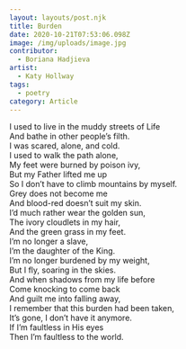```yaml
---
layout: layouts/post.njk
title: Burden
date: 2020-10-21T07:53:06.098Z
image: /img/uploads/image.jpg
contributor:
  - Boriana Hadjieva
artist:
  - Katy Hollway
tags:
  - poetry
category: Article
---
```

I used to live in the muddy streets of Life\
And bathe in other people’s filth.\
I was scared, alone, and cold.\
I used to walk the path alone, \
My feet were burned by poison ivy,\
But my Father lifted me up\
So I don’t have to climb mountains by myself. \
Grey does not become me\
And blood-red doesn’t suit my skin.\
I’d much rather wear the golden sun,\
The ivory cloudlets in my hair, \
And the green grass in my feet. \
I’m no longer a slave, \
I’m the daughter of the King. \
I’m no longer burdened by my weight, \
But I fly, soaring in the skies. \
And when shadows from my life before\
Come knocking to come back\
And guilt me into falling away, \
I remember that this burden had been taken, \
It’s gone, I don’t have it anymore. \
If I’m faultless in His eyes\
Then I’m faultless to the world.